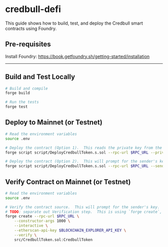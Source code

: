 # credbull-defi

This guide shows how to build, test, and deploy the Credbull smart contracts using Foundry.

## Pre-requisites
Install Foundry: https://book.getfoundry.sh/getting-started/installation

---
## Build and Test Locally
```bash
# Build and compile
forge build

# Run the tests
forge test
```

## Deploy to Mainnet (or Testnet)
```bash
# Read the environment variables
source .env

# Deploy the contract (Option 1).  This reads the private key from the environment.
forge script script/DeployCredbullToken.s.sol --rpc-url $RPC_URL --private-key $PRIVATE_KEY --broadcast

# Deploy the contract (Option 2).  This will prompt for the sender's key.
forge script script/DeployCredbullToken.s.sol --rpc-url $RPC_URL --sender $OWNER_ADDRESS --interactives 1 --broadcast
```

## Verify Contract on Mainnet (or Testnet)
```bash
# Read the environment variables
source .env

# Verify the contract source.  This will prompt for the sender's key.
# TODO: separate out Verification step.  This is using `forge create`, should use `forge script`
forge create --rpc-url $RPC_URL \
    --constructor-args 1000 \
    --interactive \
    --etherscan-api-key $BLOCKCHAIN_EXPLORER_API_KEY \
    --verify \
    src/CredbullToken.sol:CredbullToken
```
